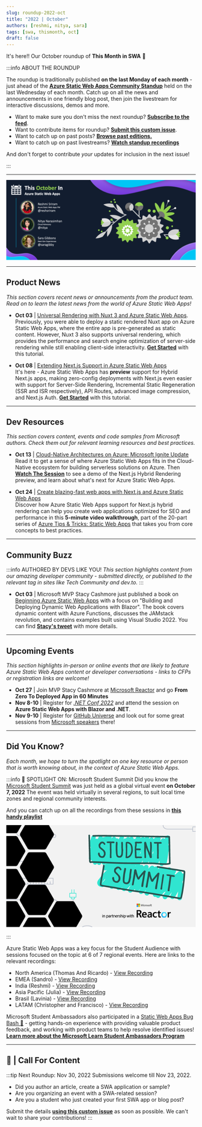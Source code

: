 ```yaml
---
slug: roundup-2022-oct
title: "2022 | October"
authors: [reshmi, nitya, sara]
tags: [swa, thismonth, oct]
draft: false
---
```


<head>
  <meta name="twitter:url" content="https://www.azurestaticwebapps.dev/blog/roundup-2022-oct" />
  <meta name="twitter:title" content="This Month in Azure Static Web Apps: Oct 2022" />
  <meta name="twitter:description" content="This October in @AzureStaticApps - we cover hybrid rendering with @nextjs, universal rendering with @nuxt_js and put the spotlight on #MicrosoftStudentSummit" />
  <meta name="twitter:image" content="https://www.azurestaticwebapps.dev/img/png/roundup/oct.png" />
  <meta name="twitter:card" content="summary_large_image" />
  <meta name="twitter:creator" content="@nitya" />
  <meta name="twitter:site" content="@AzureStaticApps" /> 
  <link rel="canonical" href="https://www.azurestaticwebapps.dev/blog/roundup-2022-oct" />
</head>


It's here!! Our October roundup of **This Month in SWA** 🎉

:::info ABOUT THE ROUNDUP 

The roundup is traditionally published **on the last Monday of each month** - just ahead of the [**Azure Static Web Apps Community Standup**](https://www.youtube.com/playlist?list=PLI7iePan8aH7Yo8vo288dAULgjyCCCcEJ) held on the last Wednesday of each month. Catch up on all the news and announcements in one friendly blog post, then join the livestream for interactive discussions, demos and more.

 * Want to make sure you don't miss the next roundup? <a href="/thismonth/rss.xml" target="_blank">**Subscribe to the feed**</a>.
 * Want to contribute items for roundup? [**Submit this custom issue**](https://github.com/staticwebdev/30DaysOfSWA/issues/new?assignees=&labels=ThisMonthIn+-+Community&template=---this-month-in-swa--community-submission.md&title=This+Month+In%3A+Community).
 * Want to catch up on past posts? [**Browse past editions.**](/roundup#roundups-archive)
 * Want to catch up on past livestreams? [**Watch standup recordings**](https://aka.ms/swa/community/standups)

And don't forget to contribute _your_ updates for inclusion in the next issue!

:::

---

![](../../static/img/png/roundup/oct.png)

---

## Product News

_This section covers recent news or announcements from the product team. Read on to learn the latest news from the world of Azure Static Web Apps!_ 

* **Oct 03** | [Universal Rendering with Nuxt 3 and Azure Static Web Apps](https://techcommunity.microsoft.com/t5/apps-on-azure-blog/universal-rendering-with-nuxt-3-and-azure-static-web-apps/ba-p/3586297?WT.mc_id=javascript-74011-ninarasi). Previously, you were able to deploy a static rendered Nuxt app on Azure Static Web Apps, where the entire app is pre-generated as static content. However, Nuxt 3 also supports universal rendering, which provides the performance and search engine optimization of server-side rendering while still enabling client-side interactivity. [**Get Started**](https://learn.microsoft.com/en-us/azure/static-web-apps/deploy-nuxtjs?WT.mc_id=javascript-74011-ninarasi) with this tutorial.

* **Oct 08** | [Extending Next.js Support in Azure Static Web Apps](https://techcommunity.microsoft.com/t5/apps-on-azure-blog/extending-next-js-support-in-azure-static-web-apps/ba-p/3627975?WT.mc_id=javascript-74011-ninarasi) <br/> It's here - Azure Static Web Apps has **preview** support for Hybrid Next.js apps, making zero-config deployments with Next.js even easier with support for Server-Side Rendering, Incremental Static Regeneration (SSR and ISR respectively), API Routes, advanced image compression, and Next.js Auth. [**Get Started**](https://learn.microsoft.com/en-us/azure/static-web-apps/deploy-nextjs-hybrid?WT.mc_id=javascript-74011-ninarasi) with this tutorial.

---

## Dev Resources

_This section covers content, events and code samples from Microsoft authors. Check them out for relevant learning resources and best practices._

* **Oct 13** | [Cloud-Native Architectures on Azure: Microsoft Ignite Update](https://techcommunity.microsoft.com/t5/apps-on-azure-blog/cloud-native-architectures-on-azure-microsoft-ignite-update/ba-p/3650098?WT.mc_id=javascript-74011-ninarasi) <br/>  Read it to get a sense of where Azure Static Web Apps fits in the Cloud-Native ecosystem for building serverless solutions on Azure. Then [**Watch The Session**](https://ignite.microsoft.com/sessions/8950b2b1-62eb-48f9-90ef-5ad779ce8e22?source=sessions?WT.mc_id=javascript-74011-ninarasi) to see a demo of the Next.js Hybrid Rendering preview, and learn about what's next for Azure Static Web Apps.

* **Oct 24** | [Create blazing-fast web apps with Next.js and Azure Static Web Apps](https://www.youtube.com/watch?v=w6uH1CZEhcg&WT.mc_id=javascript-74011-ninarasi) <br/> Discover how Azure Static Web Apps support for Next.js hybrid rendering can help you create web applications optimized for SEO and performance in this **5-minute video walkthrough**, part of the 20-part series of [Azure Tips & Tricks: Static Web Apps](https://www.youtube.com/playlist?list=PLlrxD0HtieHgMPeBaDQFx9yNuFxx6S1VG&WT.mc_id=javascript-74011-ninarasi) that takes you from core concepts to best practices.

---

## Community Buzz

:::info AUTHORED BY DEVS LIKE YOU!
_This section highlights content from our amazing developer community - submitted directly, or published to the relevant tag in sites like Tech Community and dev.to._
:::

* **Oct 03** | Microsoft MVP Stacy Cashmore just published a book on [Beginning Azure Static Web Apps](https://link.springer.com/book/10.1007/978-1-4842-8146-8) with a focus on "Building and Deploying Dynamic Web Applications with Blazor". The book covers dynamic content with Azure Functions, discusses the JAMstack revolution, and contains examples built using Visual Studio 2022. You can find [**Stacy's tweet**](https://twitter.com/Stacy_Cash/status/1576956491218976768) with more details.

---

## Upcoming Events

_This section highlights in-person or online events that are likely to feature Azure Static Web Apps content or developer conversations - links to CFPs or registration links are welcome!_

* **Oct 27** | Join MVP Stacy Cashmore at [Microsoft Reactor](https://reactor.microsoft.com/en-us/reactor/events/17239/) and go **From Zero To Deployed App in 60 Minutes**
* **Nov 8-10** | Register for [_.NET Conf 2022_](https://www.dotnetconf.net/) and attend the session on **Azure Static Web Apps with Blazor and .NET**.
* **Nov 9-10** | Register for [GitHub Universe](https://githubuniverse.com/) and look out for some great sessions from [Microsoft speakers](https://githubuniverse.com/events/detail/speakers) there!


---

## Did You Know?

_Each month, we hope to turn the spotlight on one key resource or person that is worth knowing about, in the context of Azure Static Web Apps._

:::info 🌟 SPOTLIGHT ON:  Microsoft Student Summit
Did you know the [Microsoft Student Summit](https://developer.microsoft.com/en-us/reactor/overview/student-summit-2022?WT.mc_id=javascript-74011-ninarasi) was just held as a global virtual event **on October 7, 2022** The event was held virtually in several regions, to suit local time zones and regional community interests. 

And you can catch up on all the recordings from these sessions in [**this handy playlist**](https://www.youtube.com/playlist?list=PLmsFUfdnGr3zU8GBuF3772MWhO4mMjMA-?WT.mc_id=javascript-74011-ninarasi)

![Student Summit Logo](./studentsummit.png)

:::

Azure Static Web Apps was a key focus for the Student Audience with sessions focused on the topic at 6 of 7 regional events. Here are links to the relevant recordings:
 * North America (Thomas And Ricardo) - [View Recording](https://youtu.be/_rfVNPWdcNg?t=7505)
 * EMEA (Sandro) - [View Recording](https://www.youtube.com/watch?v=TLJvG98pSkc&list=PLmsFUfdnGr3zU8GBuF3772MWhO4mMjMA-&index=4&t=7168s&WT.mc_id=javascript-74011-ninarasi)
 * India (Reshmi) - [View Recording](https://youtu.be/e7tm1WpFK24?t=8750&WT.mc_id=javascript-74011-ninarasi)
 * Asia Pacific (Julia) - [View Recording](https://youtu.be/ZjHZ5zCGPbk?t=8528&WT.mc_id=javascript-74011-ninarasi)
 * Brasil (Lavinia) - [View Recording](https://youtu.be/NmjwsCExIQM?list=PLmsFUfdnGr3zU8GBuF3772MWhO4mMjMA-&t=7892&WT.mc_id=javascript-74011-ninarasi)
 * LATAM (Christopher and Francisco) - [View Recording](https://youtu.be/ROJFLILoJ9U?list=PLmsFUfdnGr3zU8GBuF3772MWhO4mMjMA-&t=6930&WT.mc_id=javascript-74011-ninarasi)

Microsoft Student Ambassadors also participated in a [Static Web Apps Bug Bash 🐞](https://github.com/microsoft/studentambassadors/issues) - getting hands-on experience with providing valuable product feedback, and working with product teams to help resolve identified issues! [**Learn more about the Microsoft Learn Student Ambassadors Program**](https://studentambassadors.microsoft.com/?WT.mc_id=javascript-74011-ninarasi)

---

## 🚨 | Call For Content

:::tip Next Roundup: Nov 30, 2022
Submissions welcome till Nov  23, 2022.

 * Did you author an article, create a SWA application or sample?
 * Are you organizing an event with a SWA-related session?
 * Are you a student who just created your first SWA app or blog post?

Submit the details [**using this custom issue**](https://github.com/staticwebdev/30DaysOfSWA/issues/new?assignees=&labels=ThisMonthIn+-+Community&template=---this-month-in-swa--community-submission.md&title=This+Month+In%3A+Community) as soon as possible. We can't wait to share your contributions!
:::
